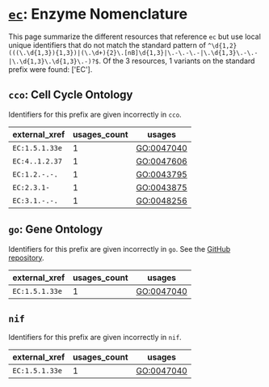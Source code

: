 # [`ec`](https://bioregistry.io/ec): Enzyme Nomenclature

This page summarize the different resources that reference `ec`
but use local unique identifiers that do not match the standard pattern of
`^\d{1,2}(((\.\d{1,3}){1,3})|(\.\d+){2}\.[nB]\d{1,3}|\.-\.-\.-|\.\d{1,3}\.-\.-|\.\d{1,3}\.\d{1,3}\.-)?$`. Of the 3 resources,
1 variants on the standard prefix were found: ['EC'].

## `cco`: Cell Cycle Ontology

Identifiers for this prefix are given incorrectly in `cco`.

| external_xref   |   usages_count | usages                                                  |
|-----------------|----------------|---------------------------------------------------------|
| `EC:1.5.1.33e`  |              1 | [GO:0047040](http://purl.obolibrary.org/obo/GO_0047040) |
| `EC:4..1.2.37`  |              1 | [GO:0047606](http://purl.obolibrary.org/obo/GO_0047606) |
| `EC:1.2.-.-.`   |              1 | [GO:0043795](http://purl.obolibrary.org/obo/GO_0043795) |
| `EC:2.3.1-`     |              1 | [GO:0043875](http://purl.obolibrary.org/obo/GO_0043875) |
| `EC:3.1.-.-.`   |              1 | [GO:0048256](http://purl.obolibrary.org/obo/GO_0048256) |

## `go`: Gene Ontology

Identifiers for this prefix are given incorrectly in `go`. See the [GitHub repository](https://github.com/geneontology/go-ontology).

| external_xref   |   usages_count | usages                                                  |
|-----------------|----------------|---------------------------------------------------------|
| `EC:1.5.1.33e`  |              1 | [GO:0047040](http://purl.obolibrary.org/obo/GO_0047040) |

## `nif`

Identifiers for this prefix are given incorrectly in `nif`.

| external_xref   |   usages_count | usages                                                  |
|-----------------|----------------|---------------------------------------------------------|
| `EC:1.5.1.33e`  |              1 | [GO:0047040](http://purl.obolibrary.org/obo/GO_0047040) |

